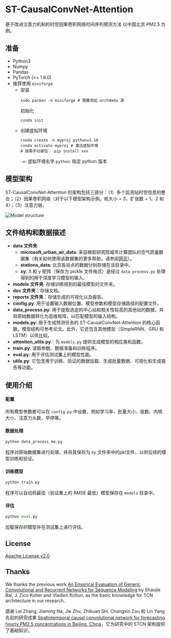 # ST-CausalConvNet-Attention
基于改进注意力机制的时空因果卷积网络时间序列预测方法
以中国北京 PM2.5 为例。

## 准备

- Python3
- Numpy
- Pandas
- PyTorch (>= 1.6.0)
- 推荐使用 `miniforge`
  - 安装
    ```shell
    sudo pacman -S miniforge # 需要添加 arch4edu 源
    ```
    初始化
    ```shell
    conda init
    ```
  - 创建虚拟环境
    ```shell
    conda create -n myproj python=3.10
    conda activate myproj # 激活虚拟环境
    # 按需手动装包： pip install xxx
    ```
    `-n`: 虚拟环境名字
    `python`: 指定 python 版本

## 模型架构

ST-CausalConvNet-Attention 的架构包括三部分：（1）多个监测站时空信息的整合；（2）因果卷积网络（对于以下模型架构示例，核大小 = 3，扩张数 = 1、2 和 4）；（3）注意力层。

![Model structure](./ST-CausalConvNet_Architecture.jpg)

## 文件结构和数据描述

- **data 文件夹**:
  - **microsoft_urban_air_data**: 来自微软研究院城市计算团队的空气质量数据集（有关如何使用该数据集的更多帮助，请参阅[网页](http://research.microsoft.com/en-us/projects/urbanair)）。
  - **stations_data**: 北京各站点的数据分别存储在该目录中。
  - **xy**: X 和 y 矩阵（保存为 pickle 文件格式）是经过 `data_process.py` 处理得到的用于深度学习模型的输入。
- **models 文件夹**: 存储训练得到的最佳模型的文件夹。
- **doc 文件夹**：存储文档。
- **reports 文件夹**：存储生成的可视化以及报告。
- **config.py**: 用于设置输入数据位置、模型参数和模型存储路径的配置文件。
- **data_process.py**: 用于提取选定的中心站和相关性较高的其他站的数据，并将原始数据转化为高维矩阵，以匹配模型的输入结构。
- **models.py**: 用于生成预测任务的 ST-CausalConvNet-Attention 的核心函数。模型结构可参考论文。此外，它还包含其他模型（SimpleRNN、GRU 和 LSTM）以供比较。
- **attention_utils.py**：为 `models.py` 提供生成模型的相应类和函数。
- **train.py**: 读取参数、数据准备和训练程序。
- **eval.py**: 用于评估测试集上的模型性能。
- **utils.py**: 它包含用于训练、验证的数据加载、生成批量数据、可视化和生成报告等功能。

## 使用介绍

#### 配置

所有模型参数都可以在 `config.py` 中设置，例如学习率、批量大小、层数、内核大小、注意力头数、早停等。

#### 数据处理

```python
python data_process_me.py
```

程序对原始数据集进行处理，并将其保存为 `Xy` 文件夹中的pkl文件，以供后续的模型训练和验证。

#### 训练模型

```python
python train.py
```

程序可以自动将最佳（验证集上的 RMSE 最低）模型保存在 `models` 目录中。

#### 评估

```python
python eval.py
```

加载保存的模型并在测试集上进行评估。

## License

[Apache License v2.0](./LICENSE)

## Thanks

We thanks the previous work [An Empirical Evaluation of Generic Convolutional and Recurrent Networks for Sequence Modeling](https://arxiv.org/abs/1803.01271) by Shaojie Bai, J. Zico Kolter and Vladlen Koltun, as the basic knowledge for TCN architecture in our research.

感谢 Lei Zhang, Jiaming Na, Jie Zhu, Zhikuan Shi, Changxin Zou 和 Lin Yang 先前的研究成果 [Spatiotemporal causal convolutional network for forecasting hourly PM2.5 concentrations in Beijing, China](https://www.sciencedirect.com/science/article/pii/S0098300421001631)，它为研究中的 STCN 架构提供了基础知识。


